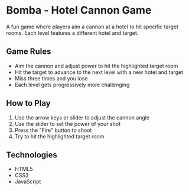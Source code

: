 # Bomba - Hotel Cannon Game

A fun game where players aim a cannon at a hotel to hit specific target rooms. Each level features a different hotel and target.

## Game Rules
- Aim the cannon and adjust power to hit the highlighted target room
- Hit the target to advance to the next level with a new hotel and target
- Miss three times and you lose
- Each level gets progressively more challenging

## How to Play
1. Use the arrow keys or slider to adjust the cannon angle
2. Use the slider to set the power of your shot
3. Press the "Fire" button to shoot
4. Try to hit the highlighted target room

## Technologies
- HTML5
- CSS3
- JavaScript 
